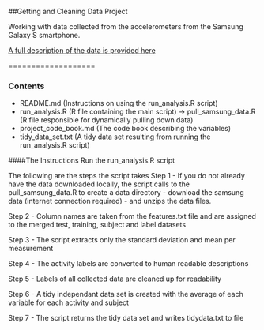 ##Getting and Cleaning Data Project

Working with data collected from the accelerometers from the Samsung Galaxy S smartphone.

[A full description of the data is provided here](http://archive.ics.uci.edu/ml/datasets/Human+Activity+Recognition+Using+Smartphones)


===================
### Contents
- README.md (Instructions on using the run_analysis.R script)
- run_analysis.R (R file containing the main script)
  -> pull_samsung_data.R (R file responsible for dynamically pulling down data)
- project_code_book.md (The code book describing the variables)
- tidy_data_set.txt (A tidy data set resulting from running the run_analysis.R script)

####The Instructions
Run the run_analysis.R script

The following are the steps the script takes
Step 1 - If you do not already have the data downloaded locally, the script calls to the pull_samsung_data.R to create a data directory - download the samsung data (internet connection required) - and unzips the data files.

Step 2 - Column names are taken from the features.txt file and are assigned to the merged test, training, subject and label datasets

Step 3 - The script extracts only the standard deviation and mean per measurement

Step 4 - The activity labels are converted to human readable descriptions

Step 5 - Labels of all collected data are cleaned up for readability

Step 6 - A tidy independant data set is created with the average of each variable for each activity and subject

Step 7 - The script returns the tidy data set and writes tidydata.txt to file
